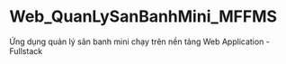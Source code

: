 # Web_QuanLySanBanhMini_MFFMS
Ứng dụng quản lý sân banh mini chạy trên nền tảng Web Application - Fullstack
